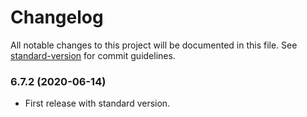 # Changelog

All notable changes to this project will be documented in this file. See [standard-version](https://github.com/conventional-changelog/standard-version) for commit guidelines.

### 6.7.2 (2020-06-14)
* First release with standard version.
